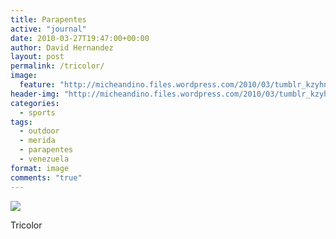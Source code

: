 ```yaml
---
title: Parapentes
active: "journal"
date: 2010-03-27T19:47:00+00:00
author: David Hernandez
layout: post
permalink: /tricolor/
image:
  feature: "http://micheandino.files.wordpress.com/2010/03/tumblr_kzyhnt4rb31qa1qgjo1_r1_1280.jpg"
header-img: "http://micheandino.files.wordpress.com/2010/03/tumblr_kzyhnt4rb31qa1qgjo1_r1_1280.jpg"
categories:
  - sports
tags:
  - outdoor
  - merida
  - parapentes
  - venezuela
format: image
comments: "true"
---
```

<a href="http://micheandino.files.wordpress.com/2010/03/tumblr_kzyhnt4rb31qa1qgjo1_r1_1280.jpg" class="popup"  title="Tricolor" data-caption="© 2010 by David Hernández">
<img src="http://micheandino.files.wordpress.com/2010/03/tumblr_kzyhnt4rb31qa1qgjo1_r1_1280.jpg"></a>

Tricolor

